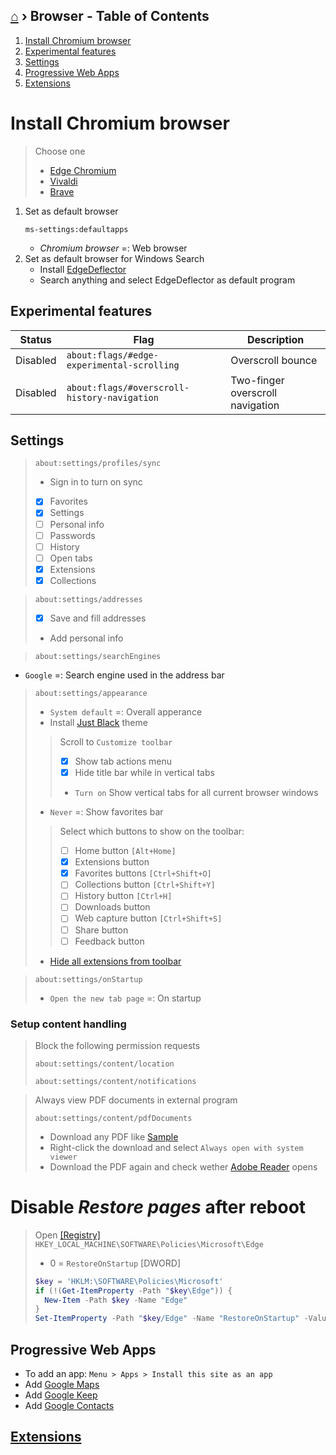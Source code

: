 ## [⌂](../README.md) › **Browser** - Table of Contents

1. [Install Chromium browser](#install-chromium-browser)
1. [Experimental features](#experimental-features)
1. [Settings](#settings)
1. [Progressive Web Apps](#progressive-web-apps)
1. [Extensions](extensions.md)

# Install Chromium browser
> Choose one
> - [Edge Chromium](https://www.microsoft.com/de-de/edge)
> - [Vivaldi](https://vivaldi.com/de/)
> - [Brave](https://brave.com/de/)

1. Set as default browser
    ```
    ms-settings:defaultapps
    ```
    - *Chromium browser* =: Web browser
1. Set as default browser for Windows Search
    - Install [EdgeDeflector](https://github.com/da2x/EdgeDeflector/releases)
    - Search anything and select EdgeDeflector as default program


## Experimental features

Status | Flag | Description
--- | --- | ---
Disabled | `about:flags/#edge-experimental-scrolling` | Overscroll bounce
Disabled | `about:flags/#overscroll-history-navigation` | Two-finger overscroll navigation

## Settings

> ```
> about:settings/profiles/sync
> ```
> - Sign in to turn on sync
> - [x] Favorites
> - [x] Settings
> - [ ] Personal info
> - [ ] Passwords
> - [ ] History
> - [ ] Open tabs
> - [x] Extensions
> - [x] Collections

> ```
> about:settings/addresses
> ```
> - [x] Save and fill addresses
> - Add personal info


> ```
> about:settings/searchEngines
> ```
- `Google` =: Search engine used in the address bar

> ```
> about:settings/appearance
> ```
> - `System default` =: Overall apperance
> - Install [Just Black](https://chrome.google.com/webstore/detail/just-black/aghfnjkcakhmadgdomlmlhhaocbkloab) theme
> > Scroll to `Customize toolbar`
> > - [x] Show tab actions menu
> > - [x] Hide title bar while in vertical tabs
> > - `Turn on` Show vertical tabs for all current browser windows
> - `Never` =: Show favorites bar
> > Select which buttons to show on the toolbar:
> > - [ ] Home button `[Alt+Home]`
> > - [x] Extensions button 
> > - [x] Favorites buttons `[Ctrl+Shift+O]`
> > - [ ] Collections button `[Ctrl+Shift+Y]`
> > - [ ] History button `[Ctrl+H]`
> > - [ ] Downloads button
> > - [ ] Web capture button `[Ctrl+Shift+S]`
> > - [ ] Share button
> > - [ ] Feedback button
> - [Hide all extensions from toolbar](extensions.md#hide-from-toolbar)

> ```
> about:settings/onStartup
> ```
> - `Open the new tab page` =: On startup

### Setup content handling
> Block the following permission requests
> ```
> about:settings/content/location
> ```
> ```
> about:settings/content/notifications
> ```

> Always view PDF documents in external program
> ```
> about:settings/content/pdfDocuments
> ```
> - Download any PDF like [Sample](https://education.github.com/git-cheat-sheet-education.pdf)
> - Right-click the download and select `Always open with system viewer`
> - Download the PDF again and check wether [Adobe Reader](instructions.md#install-adobe-reader) opens

# Disable *Restore pages* after reboot
> Open [[Registry]](how-to-dos.md#--Edit-registry) `HKEY_LOCAL_MACHINE\SOFTWARE\Policies\Microsoft\Edge`
> - 0 = `RestoreOnStartup` [DWORD]
> ```powershell
> $key = 'HKLM:\SOFTWARE\Policies\Microsoft'
> if (!(Get-ItemProperty -Path "$key\Edge")) {
>   New-Item -Path $key -Name "Edge"
> }
> Set-ItemProperty -Path "$key/Edge" -Name "RestoreOnStartup" -Value 0
> ```


## Progressive Web Apps
- To add an app: `Menu > Apps > Install this site as an app`
- Add [Google Maps](https://www.google.com/maps)
- Add [Google Keep](https://keep.google.com/)
- Add [Google Contacts](https://contacts.google.com/)

## [Extensions](extensions.md)